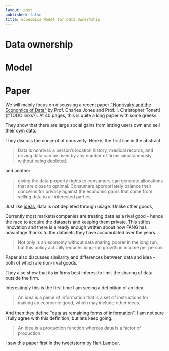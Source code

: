 ```yaml
---
layout: post
published: false
title: Economics Model for Data Ownertship
---
```


# Data ownership

# Model

# Paper 

We will mainly focus on discussing a recent paper ["Nonrivalry and the Economics of Data"](http://christophertonetti.com/files/papers/JonesTonetti_DataNonrivalry.pdf) by Prof. Charles Jones and Prof. I.  Christopher Tonetti (#TODO links?). At 40 pages, this is quite a long paper with some greeks.

They show that there are large social gains from letting users own and sell their own data.

They discuss the concept of nonriverly. Here is the first line in the abstract 
> Data is nonrival: a person’s location history, medical records, and driving data
can be used by any number of firms simultaneously without being depleted.

and 
another 
> giving the data property rights to consumers can generate allocations that are close to optimal. Consumers appropriately balance their concerns for privacy against the economic gains that come from selling data to all interested parties.


Just like [ideas](http://dharmeshkakadia.github.io/ideas-hard/), data is not depleted through usage. Unlike other goods, 

Currently most markets/companies are treating data as a rival good - hence the race to acquire the datasets and keeping them private. This stifles innovation and there is already enough written about how FANG has advantage thanks to the datasets they have accumulated over the years. 


>Not only is an economy without data sharing poorer in the long run, but this policy
actually reduces long-run growth in income per person

Paper also discusses similarity and differences between data and idea - both of which are non-rival goods.

They also show that its in firms best interest to limit the sharing of data outside the firm.

Interestingly this is the first time I am seeing a definition of an Idea 
> An idea is a piece of information that is a set of instructions for making an economic good, which may include other ideas. 

And then they define "data as remaining forms of information". I am not sure I fully agree with this definition, but lets keep going.

> An idea is a production function whereas data is a factor of production. 



I saw this paper first in the [tweetstorm](https://twitter.com/hal2001/status/1029814266247958529) by Hart Lambur.